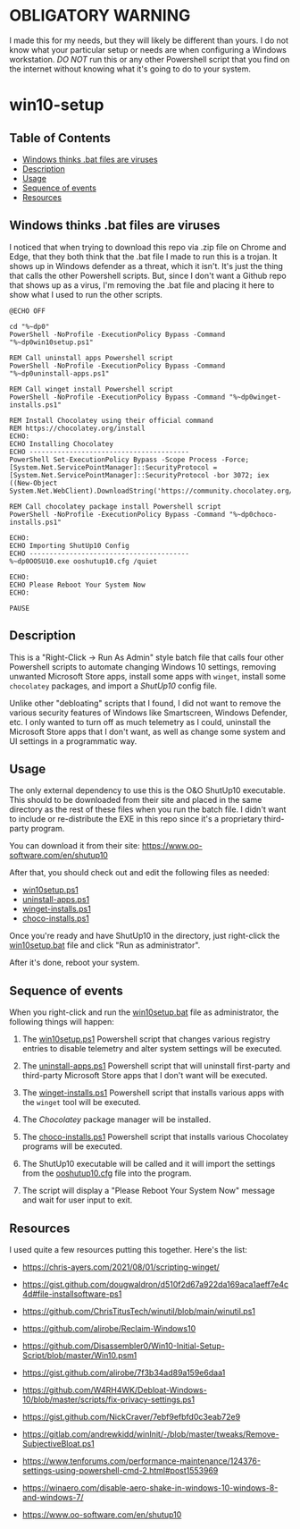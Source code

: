 # OBLIGATORY WARNING

I made this for my needs, but they will likely be different than yours. I do not know what your particular setup or needs are when configuring a Windows workstation. _DO NOT_ run this or any other Powershell script that you find on the internet without knowing what it's going to do to your system.

# win10-setup

## Table of Contents
  * [Windows thinks .bat files are viruses](#batfiles)
  * [Description](#description)
  * [Usage](#usage)
  * [Sequence of events](#sequenceofevents)
  * [Resources](#resources)

<a name="batfiles"></a>
## Windows thinks .bat files are viruses

I noticed that when trying to download this repo via .zip file on Chrome and Edge, that they both think that the .bat file I made to run this is a trojan. It shows up in Windows defender as a threat, which it isn't. It's just the thing that calls the other Powershell scripts. But, since I don't want a Github repo that shows up as a virus, I'm removing the .bat file and placing it here to show what I used to run the other scripts.

```
@ECHO OFF

cd "%~dp0"
PowerShell -NoProfile -ExecutionPolicy Bypass -Command "%~dp0win10setup.ps1"

REM Call uninstall apps Powershell script
PowerShell -NoProfile -ExecutionPolicy Bypass -Command "%~dp0uninstall-apps.ps1"

REM Call winget install Powershell script
PowerShell -NoProfile -ExecutionPolicy Bypass -Command "%~dp0winget-installs.ps1"

REM Install Chocolatey using their official command
REM https://chocolatey.org/install
ECHO:
ECHO Installing Chocolatey
ECHO ----------------------------------------
PowerShell Set-ExecutionPolicy Bypass -Scope Process -Force; [System.Net.ServicePointManager]::SecurityProtocol = [System.Net.ServicePointManager]::SecurityProtocol -bor 3072; iex ((New-Object System.Net.WebClient).DownloadString('https://community.chocolatey.org/install.ps1'))

REM Call chocolatey package install Powershell script
PowerShell -NoProfile -ExecutionPolicy Bypass -Command "%~dp0choco-installs.ps1"

ECHO:
ECHO Importing ShutUp10 Config
ECHO ----------------------------------------
%~dp0OOSU10.exe ooshutup10.cfg /quiet

ECHO:
ECHO Please Reboot Your System Now
ECHO:

PAUSE
```

<a name="description"></a>
## Description

This is a "Right-Click -> Run As Admin" style batch file that calls four other Powershell scripts to automate changing Windows 10 settings, removing unwanted Microsoft Store apps, install some apps with `winget`, install some `chocolatey` packages, and import a _ShutUp10_ config file.

Unlike other "debloating" scripts that I found, I did not want to remove the various security features of Windows like Smartscreen, Windows Defender, etc. I only wanted to turn off as much telemetry as I could, uninstall the Microsoft Store apps that I don't want, as well as change some system and UI settings in a programmatic way.

<a name="usage"></a>
## Usage
The only external dependency to use this is the O&O ShutUp10 executable. This should to be downloaded from their site and placed in the same directory as the rest of these files when you run the batch file. I didn't want to include or re-distribute the EXE in this repo since it's a proprietary third-party program.

You can download it from their site:
https://www.oo-software.com/en/shutup10

After that, you should check out and edit the following files as needed:
  * [win10setup.ps1](win10setup.ps1)
  * [uninstall-apps.ps1](uninstall-apps.ps1)
  * [winget-installs.ps1](winget-installs.ps1)
  * [choco-installs.ps1](choco-installs.ps1)

Once you're ready and have ShutUp10 in the directory, just right-click the [win10setup.bat](win10setup.bat) file and click "Run as administrator".

After it's done, reboot your system.

<a name="sequenceofevents"></a>
## Sequence of events

When you right-click and run the [win10setup.bat](win10setup.bat) file as administrator, the following things will happen:

1. The [win10setup.ps1](win10setup.ps1) Powershell script that changes various registry entries to disable telemetry and alter system settings will be executed.

2. The [uninstall-apps.ps1](uninstall-apps.ps1) Powershell script that will uninstall first-party and third-party Microsoft Store apps that I don't want will be executed.

3. The [winget-installs.ps1](winget-installs.ps1) Powershell script that installs various apps with the `winget` tool will be executed.

4. The _Chocolatey_ package manager will be installed.

5. The [choco-installs.ps1](choco-installs.ps1) Powershell script that installs various Chocolatey programs will be executed.

6. The ShutUp10 executable will be called and it will import the settings from the [ooshutup10.cfg](ooshutup10.cfg) file into the program.

7. The script will display a "Please Reboot Your System Now" message and wait for user input to exit.

<a name="resources"></a>
## Resources

I used quite a few resources putting this together. Here's the list:

* https://chris-ayers.com/2021/08/01/scripting-winget/

* https://gist.github.com/dougwaldron/d510f2d67a922da169aca1aeff7e4c4d#file-installsoftware-ps1

* https://github.com/ChrisTitusTech/winutil/blob/main/winutil.ps1

* https://github.com/alirobe/Reclaim-Windows10

* https://github.com/Disassembler0/Win10-Initial-Setup-Script/blob/master/Win10.psm1

* https://gist.github.com/alirobe/7f3b34ad89a159e6daa1

* https://github.com/W4RH4WK/Debloat-Windows-10/blob/master/scripts/fix-privacy-settings.ps1

* https://gist.github.com/NickCraver/7ebf9efbfd0c3eab72e9

* https://gitlab.com/andrewkidd/winInit/-/blob/master/tweaks/Remove-SubjectiveBloat.ps1

* https://www.tenforums.com/performance-maintenance/124376-settings-using-powershell-cmd-2.html#post1553969

* https://winaero.com/disable-aero-shake-in-windows-10-windows-8-and-windows-7/

* https://www.oo-software.com/en/shutup10